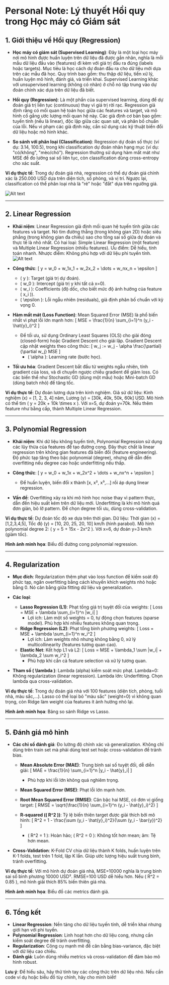 # Personal Note: Lý thuyết Hồi quy trong Học máy có Giám sát 


## 1. Giới thiệu về Hồi quy (Regression)
- **Học máy có giám sát (Supervised Learning)**: Đây là một loại học máy nơi mô hình được huấn luyện trên dữ liệu đã được gắn nhãn, nghĩa là mỗi mẫu dữ liệu đầu vào (features) đi kèm với giá trị đầu ra đúng (labels hoặc targets). Mục tiêu là học cách dự đoán đầu ra cho dữ liệu mới dựa trên các mẫu đã học. Quy trình bao gồm: thu thập dữ liệu, tiền xử lý, huấn luyện mô hình, đánh giá, và triển khai. Supervised Learning khác với unsupervised learning (không có nhãn) ở chỗ nó tập trung vào dự đoán chính xác dựa trên dữ liệu đã biết.
  
- **Hồi quy (Regression)**: Là một phần của supervised learning, dùng để dự đoán giá trị liên tục (continuous) thay vì giá trị rời rạc. Regression giả định rằng có mối quan hệ toán học giữa các features và target, và mô hình cố gắng ước lượng mối quan hệ này. Các giả định cơ bản bao gồm: tuyến tính (nếu là linear), độc lập giữa các quan sát, và phân bố chuẩn của lỗi. Nếu vi phạm các giả định này, cần sử dụng các kỹ thuật biến đổi dữ liệu hoặc mô hình khác.

- **So sánh với phân loại (Classification)**: Regression dự đoán số thực (ví dụ: 3.14, 100.5), trong khi classification dự đoán nhãn hạng mục (ví dụ: "có/không", "mèo/chó"). Regression thường sử dụng hàm mất mát như MSE để đo lường sai số liên tục, còn classification dùng cross-entropy cho xác suất.

**Ví dụ thực tế**: Trong dự đoán giá nhà, regression có thể dự đoán giá chính xác là 250.000 USD dựa trên diện tích, số phòng, và vị trí. Ngược lại, classification có thể phân loại nhà là "rẻ" hoặc "đắt" dựa trên ngưỡng giá.

![Alt text](https://media.discordapp.net/attachments/1056943939464212542/1424231192244523108/9BAIBbkhARERERGmJ81kiotRi0ZaIiIiIiIiIiIhIQ7gRGREREREREREREZGGsGhLREREREREREREpCEs2hIRERERERERERFpCIu2RERERERERERERBrCoi0RERERERERERGRhrBoS0RERERERERERKQhLNoSERERERERERERaQiLtkREREREREREREQa8v8B8sxTSsfKnPUAAAAASUVORK5CYII.png?ex=68e33229&is=68e1e0a9&hm=4778f3b7167fda714de35d7fe5291967de07c23fa5f5fb2a9cfb2c624a8f5654&=&format=webp&quality=lossless&width=1730&height=738)

---




## 2. Linear Regression
- **Khái niệm**: Linear Regression giả định mối quan hệ tuyến tính giữa các features và target. Nó tìm đường thẳng (trong không gian 2D) hoặc siêu phẳng (trong không gian đa chiều) sao cho tổng sai số giữa dự đoán và thực tế là nhỏ nhất. Có hai loại: Simple Linear Regression (một feature) và Multiple Linear Regression (nhiều features). Ưu điểm: Dễ hiểu, tính toán nhanh. Nhược điểm: Không phù hợp với dữ liệu phi tuyến tính.
![Alt text](https://i0.wp.com/statisticsbyjim.com/wp-content/uploads/2017/04/flp_linear.gif?resize=576%2C384)

- **Công thức**:
  \[
  y = w_0 + w_1x_1 + w_2x_2 + \dots + w_nx_n + \epsilon
  \]
  - \( y \): Target (giá trị dự đoán).
  - \( w_0 \): Intercept (giá trị y khi tất cả x=0).
  - \( w_i \): Coefficients (độ dốc, cho biết mức độ ảnh hưởng của feature \( x_i \)).
  - \( \epsilon \): Lỗi ngẫu nhiên (residuals), giả định phân bố chuẩn với kỳ vọng 0.

- **Hàm mất mát (Loss Function)**: Mean Squared Error (MSE) là phổ biến nhất vì phạt lỗi lớn mạnh hơn:
  \[
  MSE = \frac{1}{n} \sum_{i=1}^n (y_i - \hat{y}_i)^2
  \]
  - Để tối ưu, sử dụng Ordinary Least Squares (OLS) cho giải đóng (closed-form) hoặc Gradient Descent cho giải lặp. Gradient Descent cập nhật weights theo công thức:
    \[
    w_j := w_j - \alpha \frac{\partial}{\partial w_j} MSE
    \]
    - \( \alpha \): Learning rate (bước học).

- **Tối ưu hóa**: Gradient Descent bắt đầu từ weights ngẫu nhiên, tính gradient của loss, và di chuyển ngược chiều gradient để giảm loss. Có các biến thể như Stochastic GD (dùng một mẫu) hoặc Mini-batch GD (dùng batch nhỏ) để tăng tốc.

**Ví dụ thực tế**: Dự đoán lương dựa trên kinh nghiệm. Giả sử dữ liệu: Kinh nghiệm (x) = [1, 2, 3, 4] năm, Lương (y) = [30k, 40k, 50k, 60k] USD. Mô hình có thể tìm \( y = 20k + 10k \times x \). Với x=5, dự đoán y=70k. Nếu thêm feature như bằng cấp, thành Multiple Linear Regression.


---




## 3. Polynomial Regression
- **Khái niệm**: Khi dữ liệu không tuyến tính, Polynomial Regression sử dụng các lũy thừa của features để tạo đường cong. Đây thực chất là linear regression trên không gian features đã biến đổi (feature engineering). Độ phức tạp tăng theo bậc polynomial (degree), nhưng dễ dẫn đến overfitting nếu degree cao hoặc underfitting nếu thấp.

- **Công thức**:
  \[
  y = w_0 + w_1x + w_2x^2 + \dots + w_nx^n + \epsilon
  \]
  - Để huấn luyện, biến đổi x thành [x, x², x³,...] rồi áp dụng linear regression.

- **Vấn đề**: Overfitting xảy ra khi mô hình học noise thay vì pattern thực, dẫn đến hiệu suất kém trên dữ liệu mới. Underfitting là khi mô hình quá đơn giản, bỏ lỡ pattern. Để chọn degree tối ưu, dùng cross-validation.

**Ví dụ thực tế**: Dự đoán tốc độ xe dựa trên thời gian. Dữ liệu: Thời gian (x) = [1,2,3,4,5], Tốc độ (y) = [10, 20, 25, 20, 10] km/h (hình parabol). Mô hình polynomial degree 2: \( y = 5 + 15x - 2x^2 \). Với x=6, dự đoán y=3 km/h (giảm tốc).

**Hình ảnh minh họa**: Biểu đồ đường cong polynomial regression.

---




## 4. Regularization
- **Mục đích**: Regularization thêm phạt vào loss function để kiểm soát độ phức tạp, ngăn overfitting bằng cách khuyến khích weights nhỏ hoặc bằng 0. Nó cân bằng giữa fitting dữ liệu và generalization.

- **Các loại**:
  - **Lasso Regression (L1)**: Phạt tổng giá trị tuyệt đối của weights:
    \[
    Loss = MSE + \lambda \sum_{i=1}^n |w_i|
    \]
    - Lợi ích: Làm một số weights = 0, tự động chọn features (sparse model). Phù hợp khi nhiều features không quan trọng.
  - **Ridge Regression (L2)**: Phạt tổng bình phương weights:
    \[
    Loss = MSE + \lambda \sum_{i=1}^n w_i^2
    \]
    - Lợi ích: Làm weights nhỏ nhưng không bằng 0, xử lý multicollinearity (features tương quan cao).
  - **Elastic Net**: Kết hợp L1 và L2:
    \[
    Loss = MSE + \lambda_1 \sum |w_i| + \lambda_2 \sum w_i^2
    \]
    - Phù hợp khi cần cả feature selection và xử lý tương quan.

- **Tham số \( \lambda \)**: Lambda (alpha) kiểm soát mức phạt. Lambda=0: Không regularization (linear regression). Lambda lớn: Underfitting. Chọn lambda qua cross-validation.

**Ví dụ thực tế**: Trong dự đoán giá nhà với 100 features (diện tích, phòng, tuổi nhà, màu sắc,...). Lasso có thể loại bỏ "màu sắc" (weight=0) vì không quan trọng, còn Ridge làm weight của features ít ảnh hưởng nhỏ lại.

**Hình ảnh minh họa**: Bảng so sánh Ridge vs Lasso.

---




## 5. Đánh giá mô hình
- **Các chỉ số đánh giá**: Đo lường độ chính xác và generalization. Không chỉ dùng trên train set mà phải dùng test set hoặc cross-validation để tránh bias.

  - **Mean Absolute Error (MAE)**: Trung bình sai số tuyệt đối, dễ diễn giải:
    \[
    MAE = \frac{1}{n} \sum_{i=1}^n |y_i - \hat{y}_i|
    \]
    - Phù hợp khi lỗi lớn không quá nghiêm trọng.

  - **Mean Squared Error (MSE)**: Phạt lỗi lớn mạnh hơn.

  - **Root Mean Squared Error (RMSE)**: Căn bậc hai MSE, có đơn vị giống target:
    \[
    RMSE = \sqrt{\frac{1}{n} \sum_{i=1}^n (y_i - \hat{y}_i)^2}
    \]

  - **R-squared (\( R^2 \))**: Tỷ lệ biến thiên target được giải thích bởi mô hình:
    \[
    R^2 = 1 - \frac{\sum (y_i - \hat{y}_i)^2}{\sum (y_i - \bar{y})^2}
    \]
    - \( R^2 = 1 \): Hoàn hảo; \( R^2 = 0 \): Không tốt hơn mean; âm: Tệ hơn mean.

- **Cross-Validation**: K-Fold CV chia dữ liệu thành K folds, huấn luyện trên K-1 folds, test trên 1 fold, lặp K lần. Giúp ước lượng hiệu suất trung bình, tránh overfitting.

**Ví dụ thực tế**: Với mô hình dự đoán giá nhà, MSE=10000 nghĩa là trung bình sai số bình phương 10000 USD². RMSE=100 USD dễ hiểu hơn. Nếu \( R^2 = 0.85 \), mô hình giải thích 85% biến thiên giá nhà.

**Hình ảnh minh họa**: Biểu đồ các metrics đánh giá.

---

## 6. Tổng kết
- **Linear Regression**: Nền tảng cho dữ liệu tuyến tính, dễ triển khai nhưng giới hạn với phi tuyến.
- **Polynomial Regression**: Linh hoạt hơn cho dữ liệu cong, nhưng cần kiểm soát degree để tránh overfitting.
- **Regularization**: Công cụ mạnh mẽ để cân bằng bias-variance, đặc biệt với dữ liệu cao chiều.
- **Đánh giá**: Luôn dùng nhiều metrics và cross-validation để đảm bảo mô hình robust.

**Lưu ý**: Để hiểu sâu, hãy thử tính tay các công thức trên dữ liệu nhỏ. Nếu cần code ví dụ hoặc biểu đồ tùy chỉnh, hãy cho mình biết!
